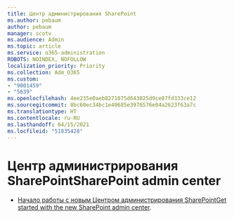 ```yaml
---
title: Центр администрирования SharePoint
ms.author: pebaum
author: pebaum
manager: scotv
ms.audience: Admin
ms.topic: article
ms.service: o365-administration
ROBOTS: NOINDEX, NOFOLLOW
localization_priority: Priority
ms.collection: Adm_O365
ms.custom:
- "9001459"
- "5639"
ms.openlocfilehash: 4ee235e0aeb8271075d643825d9ce07fd333ce12
ms.sourcegitcommit: 8bc60ec34bc1e40685e3976576e04a2623f63a7c
ms.translationtype: HT
ms.contentlocale: ru-RU
ms.lasthandoff: 04/15/2021
ms.locfileid: "51835428"
---
```

# <a name="sharepoint-admin-center"></a><span data-ttu-id="3ebab-102">Центр администрирования SharePoint</span><span class="sxs-lookup"><span data-stu-id="3ebab-102">SharePoint admin center</span></span>

- <span data-ttu-id="3ebab-103">[Начало работы с новым Центром администрирования SharePoint](https://docs.microsoft.com/sharepoint/get-started-new-admin-center)</span><span class="sxs-lookup"><span data-stu-id="3ebab-103">[Get started with the new SharePoint admin center](https://docs.microsoft.com/sharepoint/get-started-new-admin-center).</span></span>
